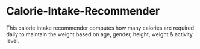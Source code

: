 # Calorie-Intake-Recommender
This calorie intake recommender computes how many calories are required daily to maintain the weight based on age, gender, height, weight & activity level.
